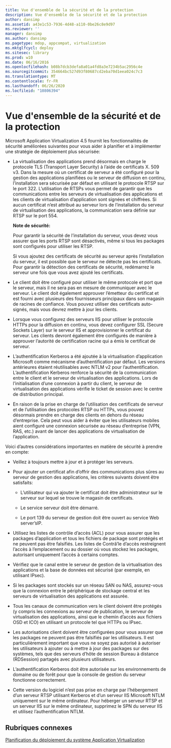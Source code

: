 ```yaml
---
title: Vue d'ensemble de la sécurité et de la protection
description: Vue d'ensemble de la sécurité et de la protection
author: dansimp
ms.assetid: a43e1c53-7936-4d48-a110-0be26c8e9d97
ms.reviewer: ''
manager: dansimp
ms.author: dansimp
ms.pagetype: mdop, appcompat, virtualization
ms.mktglfcycl: deploy
ms.sitesec: library
ms.prod: w10
ms.date: 06/16/2016
ms.openlocfilehash: b08b7dcb3defa8a01a4fd8a3e7234b5ac2956c4e
ms.sourcegitcommit: 354664bc527d93f80687cd2eba70d1eea024c7c3
ms.translationtype: MT
ms.contentlocale: fr-FR
ms.lasthandoff: 06/26/2020
ms.locfileid: "10806394"
---
```

# Vue d'ensemble de la sécurité et de la protection


Microsoft Application Virtualization 4.5 fournit les fonctionnalités de sécurité améliorées suivantes pour vous aider à planifier et à implémenter une stratégie de déploiement plus sécurisée:

-   La virtualisation des applications prend désormais en charge le protocole TLS (Transport Layer Security) à l’aide de certificats X. 509 v3. Dans la mesure où un certificat de serveur a été configuré pour la gestion des applications planifiées ou le serveur de diffusion en continu, l’installation sera sécurisée par défaut en utilisant le protocole RTSP sur le port 322. L’utilisation de RTSPs vous permet de garantir que les communications entre les serveurs de virtualisation des applications et les clients de virtualisation d’application sont signées et chiffrées. Si aucun certificat n’est attribué au serveur lors de l’installation du serveur de virtualisation des applications, la communication sera définie sur RTSP sur le port 554.

    **Note de sécurité:**

    Pour garantir la sécurité de l’installation du serveur, vous devez vous assurer que les ports RTSP sont désactivés, même si tous les packages sont configurés pour utiliser les RTSP.

    Si vous ajoutez des certificats de sécurité au serveur après l’installation du serveur, il est possible que le serveur ne détecte pas les certificats. Pour garantir la détection des certificats de sécurité, redémarrez le serveur une fois que vous avez ajouté les certificats.

-   Le client doit être configuré pour utiliser le même protocole et port que le serveur, mais il ne sera pas en mesure de communiquer avec le serveur. Le client doit également approuver l’émetteur du certificat et est fourni avec plusieurs des fournisseurs principaux dans son magasin de racines de confiance. Vous pouvez utiliser des certificats auto-signés, mais vous devrez mettre à jour les clients.

-   Lorsque vous configurez des serveurs IIS pour utiliser le protocole HTTPs pour la diffusion en continu, vous devez configurer SSL (Secure Sockets Layer) sur le serveur IIS et approvisionner le certificat du serveur. Les clients devront également être configurés de manière à approuver l’autorité de certification racine qui a émis le certificat de serveur.

-   L’authentification Kerberos a été ajoutée à la virtualisation d’application Microsoft comme mécanisme d’authentification par défaut. Les versions antérieures étaient réutilisables avec NTLM v2 pour l’authentification. L’authentification Kerberos renforce la sécurité de la communication entre le client et le serveur de virtualisation des applications. Lors de l’initialisation d’une connexion à partir du client, le serveur de virtualisation des applications vérifie le ticket de session avec le centre de distribution principal.

-   En raison de la prise en charge de l’utilisation des certificats de serveur et de l’utilisation des protocoles RTSP ou HTTPs, vous pouvez désormais prendre en charge des clients en dehors du réseau d’entreprise. Cela peut vous aider à éviter que les utilisateurs mobiles aient configuré une connexion sécurisée au réseau d’entreprise (VPN, RAS, etc.) avant de lancer des applications de virtualisation de l’application.

Voici d’autres considérations importantes en matière de sécurité à prendre en compte:

-   Veillez à toujours mettre à jour et à protéger les serveurs.

-   Pour ajouter un certificat afin d’offrir des communications plus sûres au serveur de gestion des applications, les critères suivants doivent être satisfaits:

    -   L’utilisateur qui va ajouter le certificat doit être administrateur sur le serveur sur lequel se trouve le magasin de certificats.

    -   Le service serveur doit être démarré.

    -   Le port 139 du serveur de gestion doit être ouvert au service Web server’sIP.

-   Utilisez les listes de contrôle d’accès (ACL) pour vous assurer que les packages d’application et tous les fichiers de package sont protégés et ne peuvent pas être falsifiés. Les listes de Contrã’le d’accès restreignent l’accès à l’emplacement ou au dossier où vous stockez les packages, autorisant uniquement l’accès à certains comptes.

-   Vérifiez que le canal entre le serveur de gestion de la virtualisation des applications et la base de données est sécurisé (par exemple, en utilisant IPsec).

-   Si les packages sont stockés sur un réseau SAN ou NAS, assurez-vous que la connexion entre le périphérique de stockage central et les serveurs de virtualisation des applications est assurée.

-   Tous les canaux de communication vers le client doivent être protégés (y compris les connexions au serveur de publication, le serveur de virtualisation des applications, ainsi que le chemin d’accès aux fichiers OSD et ICO) en utilisant un protocole tel que HTTPs ou IPsec. 

-   Les autorisations client doivent être configurées pour vous assurer que les packages ne peuvent pas être falsifiés par les utilisateurs. Il est particulièrement important que vous ne soyez pas autorisé à autoriser les utilisateurs à ajouter ou à mettre à jour des packages sur des systèmes, tels que des serveurs d’hôte de session Bureau à distance (RDSession) partagés avec plusieurs utilisateurs.

-   L’authentification Kerberos doit être autorisée sur les environnements de domaine ou de forêt pour que la console de gestion du serveur fonctionne correctement.

-   Cette version du logiciel n’est pas prise en charge par l’hébergement d’un serveur RTSP utilisant Kerberos et d’un serveur IIS Microsoft NTLM uniquement sur le même ordinateur. Pour héberger un serveur RTSP et un serveur IIS sur le même ordinateur, supprimez le SPN du serveur IIS et utilisez l’authentification NTLM.

## Rubriques connexes


[Planification du déploiement du système Application Virtualization](planning-for-application-virtualization-system-deployment.md)

 

 





